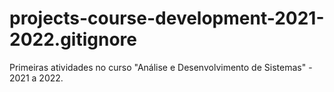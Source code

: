 # projects-course-development-2021-2022.gitignore
Primeiras atividades no curso "Análise e Desenvolvimento de Sistemas" - 2021 a 2022.
